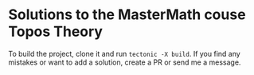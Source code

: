 # Solutions to the MasterMath couse Topos Theory
To build the project, clone it and run `tectonic -X build`.
If you find any mistakes or want to add a solution, create a PR or send me a message.
